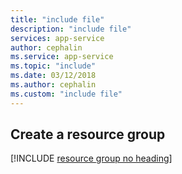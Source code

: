 ```yaml
---
title: "include file"
description: "include file"
services: app-service
author: cephalin
ms.service: app-service
ms.topic: "include"
ms.date: 03/12/2018
ms.author: cephalin
ms.custom: "include file"
---
```


## Create a resource group

[!INCLUDE [resource group no heading](app-service-web-create-resource-group-linux-no-h.md)]